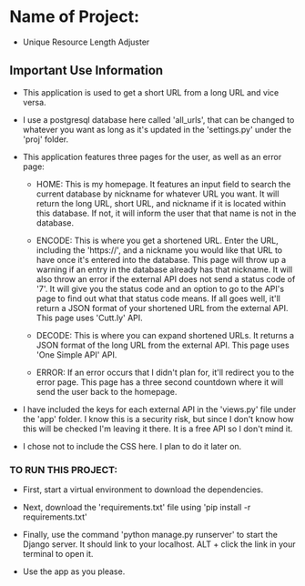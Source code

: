 # Name of Project:

- Unique Resource Length Adjuster


## Important Use Information

- This application is used to get a short URL from a long URL and vice versa.

- I use a postgresql database here called 'all_urls', that can be changed to whatever you want as long as it's updated in the 'settings.py' under the 'proj' folder.

- This application features three pages for the user, as well as an error page:
  - HOME: This is my homepage. It features an input field to search the current database by nickname for whatever URL you want. It will return the long URL, short URL, and nickname if it is located within this database. If not, it will inform the user that that name is not in the database.

  - ENCODE: This is where you get a shortened URL. Enter the URL, including the 'https://', and a nickname you would like that URL to have once it's entered into the database. This page will throw up a warning if an entry in the database already has that nickname. It will also throw an error if the external API does not send a status code of '7'. It will give you the status code and an option to go to the API's page to find out what that status code means. If all goes well, it'll return a JSON format of your shortened URL from the external API. This page uses 'Cutt.ly' API.

  - DECODE: This is where you can expand shortened URLs. It returns a JSON format of the long URL from the external API. This page uses 'One Simple API' API.

  - ERROR: If an error occurs that I didn't plan for, it'll redirect you to the error page. This page has a three second countdown where it will send the user back to the homepage.

- I have included the keys for each external API in the 'views.py' file under the 'app' folder. I know this is a security risk, but since I don't know how this will be checked I'm leaving it there. It is a free API so I don't mind it.

- I chose not to include the CSS here. I plan to do it later on.


### TO RUN THIS PROJECT:

- First, start a virtual environment to download the dependencies.

- Next, download the 'requirements.txt' file using 'pip install -r requirements.txt'

- Finally, use the command 'python manage.py runserver' to start the Django server. It should link to your localhost. ALT + click the link in your terminal to open it.

- Use the app as you please.